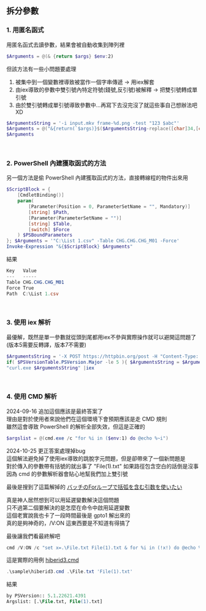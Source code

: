 ## 拆分參數
### 1. 用匿名函式
用匿名函式去讀參數，結果會被自動收集到陣列裡

```ps1
$Arguments = @(& {return $args} $env:2)
```

但該方法有一些小問題要處理
1. 被集中到一個變數裡導致被當作一個字串傳遞 -> 用iex解套
2. 由iex導致的參數中雙引號內特定符號(錢號,反引號)被解釋 -> 把雙引號轉成單引號
3. 由於雙引號轉成單引號導致參數中...再寫下去沒完沒了就這些事自己想辦法吧XD

```ps1
$ArgumentsString = '-i input.mkv frame-%d.png -test "123 $abc"'
$Arguments = @("&{return(`$args)}$($ArgumentsString-replace([char]34,[char]39))"|Invoke-Expression)
$Arguments
```

<br>

### 2. PowerShell 內建獲取函式的方法
另一個方法是偷 PowerShell 內建獲取函式的方法，直接轉線程的物件出來用  

```ps1
$ScriptBlock = {
    [CmdletBinding()]
    param(
        [Parameter(Position = 0, ParameterSetName = "", Mandatory)]
        [string] $Path,
        [Parameter(ParameterSetName = "")]
        [string] $Table,
        [switch] $Force
    ) $PSBoundParameters
}; $Arguments = '"C:\List 1.csv" -Table CHG.CHG.CHG_M01 -Force'
Invoke-Expression "&{$ScriptBlock} $Arguments"

```

結果

```ps1
Key   Value
---   -----
Table CHG.CHG.CHG_M01
Force True
Path  C:\List 1.csv
```

<br>

### 3. 使用 iex 解析
最優解，既然是單一參數就從頭到尾都用iex不參與實際操作就可以避開這問題了 (版本5需要反轉譯，版本7不需要)  

```ps1
$ArgumentsString = '-X POST https://httpbin.org/post -H "Content-Type: application/json" -d "{""key"": ""frame-`%d.png""}"'
if( $PSVersionTable.PSVersion.Major -le 5 ){ $ArgumentsString = $ArgumentsString -replace'([$`"''(){}[\];#&|])','`$1' }
"curl.exe $ArgumentsString" |iex

```

<br>

### 4. 使用 CMD 解析
2024-09-16 追加這個應該是最終答案了  
理由是對於使用者來說他們在這個環境下會預期應該是走 CMD 規則  
雖然這會導致 PowerShell 的解析全部失效，但這是正確的  

```ps1
$argslist = @(cmd.exe /c "for %i in ($env:1) do @echo %~i")
```

2024-10-25 更正答案處理掉bug  
這個解法避免掉了使用iex導致的跳脫字元問題，但是卻帶來了一個新問題是  
對於傳入的參數帶有括號的就出事了 "File(1).txt" 如果路徑包含空白的話倒是沒事  
因為 cmd 的參數解析器會貼心地幫我們加上雙引號  

最後是搜到了這篇解掉的 [バッチのForループで括弧を含む引数を使いたい](https://answers.microsoft.com/ja-jp/windows/forum/all/%E3%83%90%E3%83%83%E3%83%81%E3%81%AEfor%E3%83%AB/24162a1e-d01a-46f3-b295-ef58244dcfa4)  

真是神人居然想到可以用延遲變數解決這個問題  
只不過第二個要解決的是怎麼在命令中啟用延遲變數  
這個老實說我也卡了一段時間最後是 gpto1 解出來的  
真的是夠神奇的，/V:ON 這東西要是不知道有得搞了  

最後讓我們看最終解吧  

```ps1
cmd /V:ON /c "set x=.\File.txt File(1).txt & for %i in (!x!) do @echo %i"
```

這是實際的用例 [hiberid3.cmd](https://github.com/hunandy14/PwshAppTemplate/blob/master/sample/hiberid3.cmd)

```ps1
.\sample\hiberid3.cmd .\File.txt 'File(1).txt'
```

結果

```ps
by PSVersion:: 5.1.22621.4391
Argslist: [.\File.txt, File(1).txt]
```
